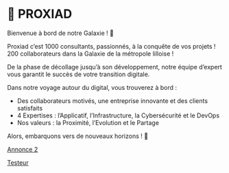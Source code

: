 # 🚀 PROXIAD

Bienvenue à bord de notre Galaxie ! 💙

Proxiad c’est 1000 consultants, passionnés, à la conquête de vos projets !
200 collaborateurs dans la Galaxie de la métropole lilloise !

De la phase de décollage jusqu’à son développement, notre équipe d’expert vous garantit le succès de votre transition digitale.

Dans notre voyage autour du digital, vous trouverez à bord :
-	Des collaborateurs motivés, une entreprise innovante et des clients satisfaits
-	4 Expertises : l’Applicatif, l’Infrastructure, la Cybersécurité et le DevOps
-	Nos valeurs : la Proximité, l’Evolution et le Partage

Alors, embarquons vers de nouveaux horizons ! 🚀



[Annonce 2](https://github.com/Hunswegle/recrutement_ets/blob/main/ANNONCE-2.md)

[Testeur](https://github.com/ProxiadRecrutement/ProxiadRecrutement/blob/main/jobs/testeur.md)



<!---
Hunswegle/Hunswegle is a ✨ special ✨ repository because its `README.md` (this file) appears on your GitHub profile.
You can click the Preview link to take a look at your changes.
--->


